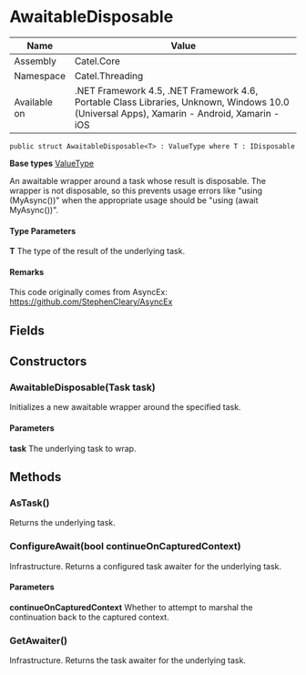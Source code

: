 

# AwaitableDisposable

Name|Value
---|---
Assembly|Catel.Core
Namespace|Catel.Threading
Available on|.NET Framework 4.5, .NET Framework 4.6, Portable Class Libraries, Unknown, Windows 10.0 (Universal Apps), Xamarin - Android, Xamarin - iOS

```
public struct AwaitableDisposable<T> : ValueType where T : IDisposable 
```

**Base types**
[ValueType]()


An awaitable wrapper around a task whose result is disposable. The wrapper is not disposable, so this prevents usage errors like "using (MyAsync())" when the appropriate usage should be "using (await MyAsync())".

#### Type Parameters

**T**
The type of the result of the underlying task.

#### Remarks

This code originally comes from AsyncEx: https://github.com/StephenCleary/AsyncEx



## Fields

## Constructors

### AwaitableDisposable(Task<T> task)

Initializes a new awaitable wrapper around the specified task.

#### Parameters

**task**
The underlying task to wrap.



## Methods

### AsTask()

Returns the underlying task.



### ConfigureAwait(bool continueOnCapturedContext)

Infrastructure. Returns a configured task awaiter for the underlying task.

#### Parameters

**continueOnCapturedContext**
Whether to attempt to marshal the continuation back to the captured context.



### GetAwaiter()

Infrastructure. Returns the task awaiter for the underlying task.



